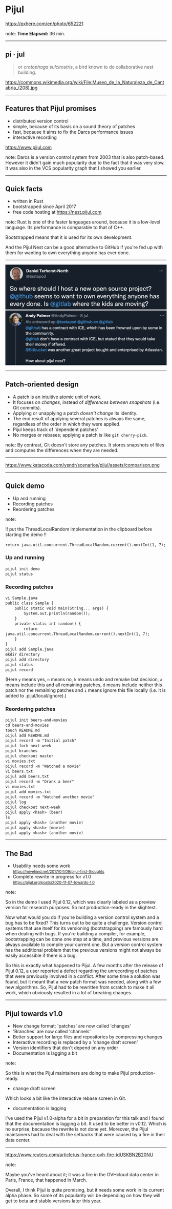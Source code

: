 <!-- .slide: data-background="img/background/usb-sticks.jpg" data-background-color="black" data-background-opacity="0.3"-->

# Pijul

<https://pxhere.com/en/photo/652221>  <!-- .element: class="attribution" -->

note: 
**Time Elapsed:** 36 min.

---

<!-- .slide: data-background="img/background/pijul.jpg" data-background-color="black" data-background-opacity="0.8"-->
## pi · jul <!-- .element: class="stroke" -->

<blockquote class="explanation">
    or <em>crotophaga sulcirostris</em>, a bird known to do collaborative nest building.
</blockquote>

<https://commons.wikimedia.org/wiki/File:Museo_de_la_Naturaleza_de_Cantabria_(208).jpg> <!-- .element: class="attribution" -->

---

## Features that Pijul promises

* distributed version control <!-- .element: class="fragment fade-in-then-semi-out" -->
* simple, because of its basis on a sound theory of patches <!-- .element: class="fragment fade-in-then-semi-out" -->
* fast, because it aims to fix the Darcs performance issues <!-- .element: class="fragment fade-in-then-semi-out" -->
* interactive recording <!-- .element: class="fragment fade-in-then-semi-out" -->

<https://www.pijul.com> <!-- element: class="attribution" -->

note:
Darcs is a version control system from 2003 that is also patch-based.
However it didn't gain much popularity due to the fact that it was very slow.
It was also in the VCS popularity graph that I showed you earlier.

---

## Quick facts

<ul>
    <li class="fragment fade-in-then-semi-out">written in Rust
    <li class="fragment fade-in-then-semi-out">bootstrapped since April 2017
    <li class="fragment fade-in-then-semi-out">free code hosting at 
    <a href="https://nest.pijul.com">https://nest.pijul.com</a> 
</ul>

note:
Rust is one of the faster languages around, because it is a low-level language.
Its performance is comparable to that of C++.

Bootstrapped means that it is used for its own development.

And the Pijul Nest can be a good alternative to GitHub if you're fed up with them for wanting to own everything anyone has ever done.

---

![fed-up-with-github](img/fed-up-with-github.png "Fed up with Github!")
![how-about-pijul-nest](img/how-about-pijul-nest.png "How about Pijul Nest?") <!-- .element class="fragment" -->

---

## Patch-oriented design

<ul>
    <li class="fade-in-then-semi-out">A patch is an intuitive atomic unit of work.</li>
    <li class="fragment fade-in-then-semi-out">It focuses on <em>changes</em>, instead of <em>differences between snapshots</em> (i.e. Git commits).</li>
    <li class="fragment fade-in-then-semi-out">Applying or unapplying a patch <em>doesn't change</em> its identity.</li>
    <li class="fragment fade-in-then-semi-out">The end result of applying several patches is always the same, regardless of the order in which they were applied.</li>
    <li class="fragment fade-in-then-semi-out">Pijul keeps track of 'dependent patches'</li>
    <li class="fragment fade-in-then-semi-out">No merges or rebases; applying a patch is like <code>git cherry-pick</code>.</li>
</ul>

note:
By contrast, Git doesn't store any patches.
It stores snapshots of files and computes the differences when they are needed.

---

<!-- .slide: data-background="img/snapshot-vs-patch.png" data-background-color="#ccc" data-background-size="contain"-->

<https://www.katacoda.com/ysndr/scenarios/pijul/assets/comparison.png> <!-- .element class="attribution" -->

---

## Quick demo

* Up and running
* Recording patches
* Reordering patches

note:

!! put the ThreadLocalRandom implementation in the clipboard before starting the demo !!

`return java.util.concurrent.ThreadLocalRandom.current().nextInt(1, 7);`

### Up and running

    pijul init demo
    pijul status

### Recording patches

    vi Sample.java
    public class Sample { 
        public static void main(String... args) {
            System.out.println(random());
        }
        private static int random() {
            return java.util.concurrent.ThreadLocalRandom.current().nextInt(1, 7);
        }
    }
    pijul add Sample.java
    mkdir directory
    pijul add directory
    pijul status
    pijul record

(Here `y` means yes, `n` means no, `k` means undo and remake last decision, `a` means include this and all remaining patches, `d` means include neither this patch nor the remaining patches and `i` means ignore this file locally (i.e. it is added to .pijul/local/ignore).)

### Reordering patches

    pijul init beers-and-movies
    cd beers-and-movies
    touch README.md
    pijul add README.md
    pijul record -m "Initial patch"
    pijul fork next-week
    pijul branches
    pijul checkout master
    vi movies.txt
    pijul record -m "Watched a movie"
    vi beers.txt
    pijul add beers.txt
    pijul record -m "Drank a beer"
    vi movies.txt
    pijul add movies.txt
    pijul record -m "Watched another movie"
    pijul log
    pijul checkout next-week
    pijul apply <hash> (beer)
    ls
    pijul apply <hash> (another movie)
    pijul apply <hash> (movie)
    pijul apply <hash> (another movie)

---

## The Bad

<ul>
    <span class="fragment">
        <li>Usability needs some work</li>
        <small><a href="https://mivehind.net/2017/04/09/pijul-first-thoughts">https://mivehind.net/2017/04/09/pijul-first-thoughts</a></small>
    </span>
    <span class="fragment">
        <li>Complete rewrite in progress for v1.0</li>
        <small><a href="https://pijul.org/posts/2020-11-07-towards-1.0">https://pijul.org/posts/2020-11-07-towards-1.0</a></small>
    </span>    
</ul>

note:

So in the demo I used Pijul 0.12, which was clearly labeled as a preview version for research purposes.
So not production-ready in the slightest.

Now what would you do if you're building a version control system and a bug has to be fixed?
This turns out to be quite a challenge.
Version control systems that use itself for its versioning (bootstrapping) are famously hard when dealing with bugs.
If you're building a compiler, for example, bootstrapping can be done one step at a time, and previous versions are always available to compile your current one.
But a version control system has the additional problem that the previous versions might not always be easily accessible if there is a bug.

So this is exactly what happened to Pijul.
A few months after the release of Pijul 0.12, a user reported a defect regarding the unrecording of patches that were previously involved in a conflict.
After some time a solution was found, but it meant that a new patch format was needed, along with a few new algorithms.
So, Pijul had to be rewritten from scratch to make it all work, which obviously resulted in a lot of breaking changes.

---

## Pijul towards v1.0

* New change format; 'patches' are now called 'changes' <!-- .element: class="fade-in-then-semi-out" -->
* 'Branches' are now called 'channels' <!-- .element: class="fragment fade-in-then-semi-out" -->
* Better support for large files and repositories by compressing changes <!-- .element: class="fragment fade-in-then-semi-out" -->
* Interactive recording is replaced by a 'change draft screen' <!-- .element: class="fragment fade-in-then-semi-out" -->
* Version identifiers that don't depend on any order <!-- .element: class="fragment fade-in-then-semi-out" -->
* Documentation is lagging a bit <!-- .element: class="fragment fade-in-then-semi-out" -->

note:

So this is what the Pijul maintainers are doing to make Pijul production-ready.

* change draft screen

Which looks a bit like the interactive rebase screen in Git.

* documentation is lagging

I've used the Pijul v1.0-alpha for a bit in preparation for this talk and I found that the documentation is lagging a bit.
It used to be better in v0.12.
Which is no surprise, because the rewrite is not done yet.
Moreover, the Pijul maintainers had to deal with the setbacks that were caused by a fire in their data center.

---

<!-- .slide: data-background="img/background/ovh-fire.jpeg" data-background-color="black" data-background-opacity="1.0"-->

<https://www.reuters.com/article/us-france-ovh-fire-idUSKBN2B20NU> <!-- .element class="attribution" -->

note:

Maybe you've heard about it; it was a fire in the OVHcloud data center in Paris, France, that happened in March.

Overall, I think Pijul is quite promising, but it needs some work in its current alpha phase.
So some of its popularity will be depending on how they will get to beta and stable versions later this year.
